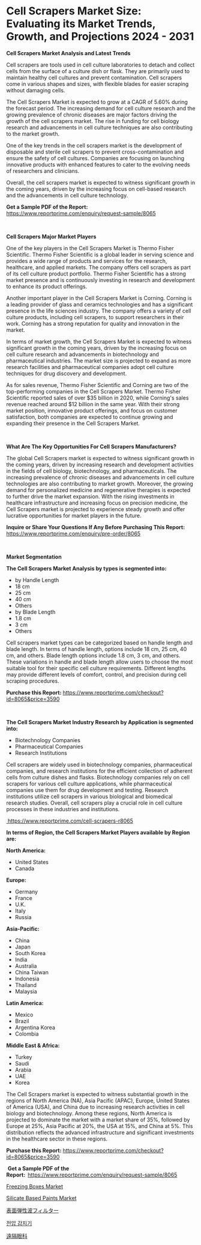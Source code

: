 <p><h1>Cell Scrapers Market Size: Evaluating its Market Trends, Growth, and Projections 2024 - 2031</h1></p><p><strong>Cell Scrapers Market Analysis and Latest Trends</strong></p>
<p><p>Cell scrapers are tools used in cell culture laboratories to detach and collect cells from the surface of a culture dish or flask. They are primarily used to maintain healthy cell cultures and prevent contamination. Cell scrapers come in various shapes and sizes, with flexible blades for easier scraping without damaging cells.</p><p>The Cell Scrapers Market is expected to grow at a CAGR of 5.60% during the forecast period. The increasing demand for cell culture research and the growing prevalence of chronic diseases are major factors driving the growth of the cell scrapers market. The rise in funding for cell biology research and advancements in cell culture techniques are also contributing to the market growth.</p><p>One of the key trends in the cell scrapers market is the development of disposable and sterile cell scrapers to prevent cross-contamination and ensure the safety of cell cultures. Companies are focusing on launching innovative products with enhanced features to cater to the evolving needs of researchers and clinicians.</p><p>Overall, the cell scrapers market is expected to witness significant growth in the coming years, driven by the increasing focus on cell-based research and the advancements in cell culture technology.</p></p>
<p><strong>Get a Sample PDF of the Report:&nbsp;</strong> <a href="https://www.reportprime.com/enquiry/request-sample/8065">https://www.reportprime.com/enquiry/request-sample/8065</a></p>
<p>&nbsp;</p>
<p><strong>Cell Scrapers Major Market Players</strong></p>
<p><p>One of the key players in the Cell Scrapers Market is Thermo Fisher Scientific. Thermo Fisher Scientific is a global leader in serving science and provides a wide range of products and services for the research, healthcare, and applied markets. The company offers cell scrapers as part of its cell culture product portfolio. Thermo Fisher Scientific has a strong market presence and is continuously investing in research and development to enhance its product offerings.</p><p>Another important player in the Cell Scrapers Market is Corning. Corning is a leading provider of glass and ceramics technologies and has a significant presence in the life sciences industry. The company offers a variety of cell culture products, including cell scrapers, to support researchers in their work. Corning has a strong reputation for quality and innovation in the market.</p><p>In terms of market growth, the Cell Scrapers Market is expected to witness significant growth in the coming years, driven by the increasing focus on cell culture research and advancements in biotechnology and pharmaceutical industries. The market size is projected to expand as more research facilities and pharmaceutical companies adopt cell culture techniques for drug discovery and development.</p><p>As for sales revenue, Thermo Fisher Scientific and Corning are two of the top-performing companies in the Cell Scrapers Market. Thermo Fisher Scientific reported sales of over $35 billion in 2020, while Corning's sales revenue reached around $12 billion in the same year. With their strong market position, innovative product offerings, and focus on customer satisfaction, both companies are expected to continue growing and expanding their presence in the Cell Scrapers Market.</p></p>
<p>&nbsp;</p>
<p><strong>What Are The Key Opportunities For Cell Scrapers Manufacturers?</strong></p>
<p><p>The global Cell Scrapers market is expected to witness significant growth in the coming years, driven by increasing research and development activities in the fields of cell biology, biotechnology, and pharmaceuticals. The increasing prevalence of chronic diseases and advancements in cell culture technologies are also contributing to market growth. Moreover, the growing demand for personalized medicine and regenerative therapies is expected to further drive the market expansion. With the rising investments in healthcare infrastructure and increasing focus on precision medicine, the Cell Scrapers market is projected to experience steady growth and offer lucrative opportunities for market players in the future.</p></p>
<p><strong>Inquire or Share Your Questions If Any Before Purchasing This Report:</strong> <a href="https://www.reportprime.com/enquiry/pre-order/8065">https://www.reportprime.com/enquiry/pre-order/8065</a></p>
<p>&nbsp;</p>
<p><strong>Market Segmentation</strong></p>
<p><strong>The Cell Scrapers Market Analysis by types is segmented into:</strong></p>
<p><ul><li>by Handle Length</li><li>18 cm</li><li>25 cm</li><li>40 cm</li><li>Others</li><li>by Blade Length</li><li>1.8 cm</li><li>3 cm</li><li>Others</li></ul></p>
<p><p>Cell scrapers market types can be categorized based on handle length and blade length. In terms of handle length, options include 18 cm, 25 cm, 40 cm, and others. Blade length options include 1.8 cm, 3 cm, and others. These variations in handle and blade length allow users to choose the most suitable tool for their specific cell culture requirements. Different lengths may provide different levels of comfort, control, and precision during cell scraping procedures.</p></p>
<p><strong>Purchase this Report:&nbsp;</strong><a href="https://www.reportprime.com/checkout?id=8065&price=3590">https://www.reportprime.com/checkout?id=8065&price=3590</a></p>
<p>&nbsp;</p>
<p><strong>The Cell Scrapers Market Industry Research by Application is segmented into:</strong></p>
<p><ul><li>Biotechnology Companies</li><li>Pharmaceutical Companies</li><li>Research Institutions</li></ul></p>
<p><p>Cell scrapers are widely used in biotechnology companies, pharmaceutical companies, and research institutions for the efficient collection of adherent cells from culture dishes and flasks. Biotechnology companies rely on cell scrapers for various cell culture applications, while pharmaceutical companies use them for drug development and testing. Research institutions utilize cell scrapers in various biological and biomedical research studies. Overall, cell scrapers play a crucial role in cell culture processes in these industries and institutions.</p></p>
<p><a href="https://www.reportprime.com/cell-scrapers-r8065">&nbsp;https://www.reportprime.com/cell-scrapers-r8065</a></p>
<p><strong>In terms of Region, the Cell Scrapers Market Players available by Region are:</strong></p>
<p>
    <p> <strong> North America: </strong>
        <ul>
            <li>United States</li>
            <li>Canada</li>
        </ul>
        </p> 
    <p> <strong> Europe: </strong>
        <ul>
            <li>Germany</li>
            <li>France</li>
            <li>U.K.</li>
            <li>Italy</li>
            <li>Russia</li>
        </ul>
        </p> 
    <p> <strong> Asia-Pacific: </strong>
        <ul>
            <li>China</li>
            <li>Japan</li>
            <li>South Korea</li>
            <li>India</li>
            <li>Australia</li>
            <li>China Taiwan</li>
            <li>Indonesia</li>
            <li>Thailand</li>
            <li>Malaysia</li>
        </ul>
        </p> 
    <p> <strong> Latin America: </strong>
        <ul>
            <li>Mexico</li>
            <li>Brazil</li>
            <li>Argentina Korea</li>
            <li>Colombia</li>
        </ul>
        </p> 
    <p> <strong> Middle East & Africa: </strong>
        <ul>
            <li>Turkey</li>
            <li>Saudi</li>
            <li>Arabia</li>
            <li>UAE</li>
            <li>Korea</li>
        </ul>
    </p>
    </p>
<p><p>The Cell Scrapers market is expected to witness substantial growth in the regions of North America (NA), Asia Pacific (APAC), Europe, United States of America (USA), and China due to increasing research activities in cell biology and biotechnology. Among these regions, North America is projected to dominate the market with a market share of 35%, followed by Europe at 25%, Asia Pacific at 20%, the USA at 15%, and China at 5%. This distribution reflects the advanced infrastructure and significant investments in the healthcare sector in these regions.</p></p>
<p><strong>Purchase this Report: </strong><a href="https://www.reportprime.com/checkout?id=8065&price=3590">https://www.reportprime.com/checkout?id=8065&price=3590</a></p>
<p>&nbsp;<strong>Get a Sample PDF of the Report:&nbsp;&nbsp;</strong><a href="https://www.reportprime.com/enquiry/request-sample/8065">https://www.reportprime.com/enquiry/request-sample/8065</a></p>
<p><strong></strong></p>
<p><p><a href="https://github.com/Airanohannonzb68e5pb53oc1/Market-Research-Report-List-2/blob/main/freezing-boxes-market.md">Freezing Boxes Market</a></p><p><a href="https://issuu.com/reportprime-2/docs/silicate-based-paints-market-size-2030.pptx">Silicate Based Paints Market</a></p><p><a href="https://github.com/bucuel854722/Market-Research-Report-List-1/blob/main/816160731391.md">表面弾性波フィルター</a></p><p><a href="https://medium.com/@costelcaramitru2022/%EC%A0%84%EC%95%95-%EA%B2%80%EC%B6%9C%EA%B8%B0-%EC%8B%9C%EC%9E%A5-%EA%B7%9C%EB%AA%A8-%EC%8B%9C%EC%9E%A5-%EC%A0%84%EB%A7%9D-%EB%B0%8F-%EC%8B%9C%EC%9E%A5-%EC%98%88%EC%B8%A1-2024%EB%85%84%EB%B6%80%ED%84%B0-2031%EB%85%84%EA%B9%8C%EC%A7%80-2297d3239511">전압 감지기</a></p><p><a href="https://medium.com/@austinallan03/%E3%83%86%E3%83%AC%E3%82%AA%E3%83%95%E3%82%BF%E3%83%AB%E3%83%A2%E3%83%AD%E3%82%B8%E3%83%BC%E5%B8%82%E5%A0%B4%E3%81%AF-%E5%B8%82%E5%A0%B4%E3%82%B7%E3%82%A7%E3%82%A2-%E5%B8%82%E5%A0%B4%E5%8B%95%E5%90%91-%E5%B8%82%E5%A0%B4%E6%88%90%E9%95%B7%E3%81%AB%E9%96%A2%E3%81%99%E3%82%8B%E6%83%85%E5%A0%B1%E3%82%92%E6%8F%90%E4%BE%9B%E3%81%97%E3%81%BE%E3%81%99-11062a466488">遠隔眼科</a></p></p>